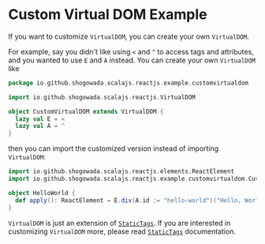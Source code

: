 # Custom Virtual DOM Example

If you want to customize `VirtualDOM`, you can create your own `VirtualDOM`.

For example, say you didn't like using `<` and `^` to access tags and attributes, and you wanted to use `E` and `A` instead. You can create your own `VirtualDOM` like

```scala
package io.github.shogowada.scalajs.reactjs.example.customvirtualdom

import io.github.shogowada.scalajs.reactjs.VirtualDOM

object CustomVirtualDOM extends VirtualDOM {
  lazy val E = <
  lazy val A = ^
}
```

then you can import the customized version instead of importing `VirtualDOM`:

```scala
import io.github.shogowada.scalajs.reactjs.elements.ReactElement
import io.github.shogowada.scalajs.reactjs.example.customvirtualdom.CustomVirtualDOM._

object HelloWorld {
  def apply(): ReactElement = E.div(A.id := "hello-world")("Hello, World!")
}
```

`VirtualDOM` is just an extension of [`StaticTags`](https://github.com/shogowada/statictags). If you are interested in customizing `VirtualDOM` more, please read [`StaticTags`](https://github.com/shogowada/statictags) documentation.
